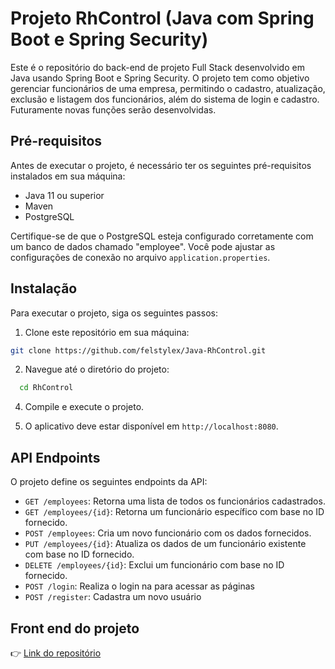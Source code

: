 # Projeto RhControl (Java com Spring Boot e Spring Security)

Este é o repositório do back-end de projeto Full Stack desenvolvido em Java usando Spring Boot e Spring Security. O projeto tem como objetivo gerenciar funcionários de uma empresa, permitindo o cadastro, atualização, exclusão e listagem dos funcionários, além do sistema de login e cadastro. Futuramente novas funções serão desenvolvidas.

## Pré-requisitos

Antes de executar o projeto, é necessário ter os seguintes pré-requisitos instalados em sua máquina:

- Java 11 ou superior
- Maven
- PostgreSQL

Certifique-se de que o PostgreSQL esteja configurado corretamente com um banco de dados chamado "employee". Você pode ajustar as configurações de conexão no arquivo `application.properties`.

## Instalação

Para executar o projeto, siga os seguintes passos:

1. Clone este repositório em sua máquina:
```bash
git clone https://github.com/felstylex/Java-RhControl.git
```
2. Navegue até o diretório do projeto:
```bash
  cd RhControl
```

4. Compile e execute o projeto.
  
5. O aplicativo deve estar disponível em `http://localhost:8080`.

## API Endpoints

O projeto define os seguintes endpoints da API:

- `GET /employees`: Retorna uma lista de todos os funcionários cadastrados.
- `GET /employees/{id}`: Retorna um funcionário específico com base no ID fornecido.
- `POST /employees`: Cria um novo funcionário com os dados fornecidos.
- `PUT /employees/{id}`: Atualiza os dados de um funcionário existente com base no ID fornecido.
- `DELETE /employees/{id}`: Exclui um funcionário com base no ID fornecido.
- `POST /login`: Realiza o login na para acessar as páginas
- `POST /register`: Cadastra um novo usuário

## Front end do projeto
👉 [Link do repositório](https://github.com/felstylex/Angular-RhControl)
